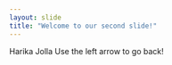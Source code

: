 ```yaml
---
layout: slide
title: "Welcome to our second slide!"
---
```

Harika Jolla
Use the left arrow to go back!
